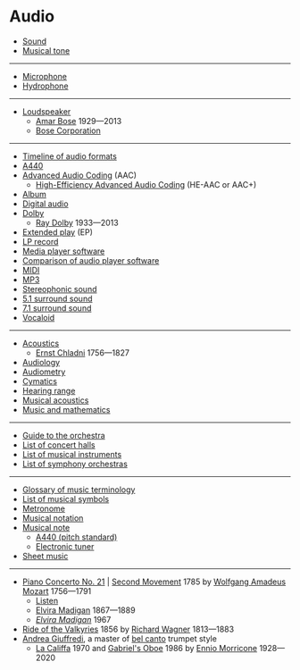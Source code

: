 # Audio
* [Sound](https://en.wikipedia.org/wiki/Sound)
* [Musical tone](https://en.wikipedia.org/wiki/Musical_tone)
---
* [Microphone](https://en.wikipedia.org/wiki/Microphone)
* [Hydrophone](https://en.wikipedia.org/wiki/Hydrophone)
---
* [Loudspeaker](https://en.wikipedia.org/wiki/Loudspeaker)
  * [Amar Bose](https://en.wikipedia.org/wiki/Amar_Bose) 1929&mdash;2013
  * [Bose Corporation](https://en.wikipedia.org/wiki/Bose_Corporation)
---
* [Timeline of audio formats](https://en.wikipedia.org/wiki/Timeline_of_audio_formats)
* [A440](https://en.wikipedia.org/wiki/A440_(pitch_standard))
* [Advanced Audio Coding](https://en.wikipedia.org/wiki/Advanced_Audio_Coding) (AAC)
  * [High-Efficiency Advanced Audio Coding](https://en.wikipedia.org/wiki/High-Efficiency_Advanced_Audio_Coding) (HE-AAC or AAC+)
* [Album](https://en.wikipedia.org/wiki/Album)
* [Digital audio](https://en.wikipedia.org/wiki/Digital_audio)
* [Dolby](https://en.wikipedia.org/wiki/Dolby)
  * [Ray Dolby](https://en.wikipedia.org/wiki/Ray_Dolby) 1933&mdash;2013
* [Extended play](https://en.wikipedia.org/wiki/Extended_play) (EP)
* [LP record](https://en.wikipedia.org/wiki/LP_record)
* [Media player software](https://en.wikipedia.org/wiki/Media_player_software)
* [Comparison of audio player software](https://en.wikipedia.org/wiki/Comparison_of_audio_player_software)
* [MIDI](https://en.wikipedia.org/wiki/MIDI)
* [MP3](https://en.wikipedia.org/wiki/MP3)
* [Stereophonic sound](https://en.wikipedia.org/wiki/Stereophonic_sound)
* [5.1 surround sound](https://en.wikipedia.org/wiki/5.1_surround_sound)
* [7.1 surround sound](https://en.wikipedia.org/wiki/7.1_surround_sound)
* [Vocaloid](https://en.wikipedia.org/wiki/Vocaloid)
---
* [Acoustics](https://en.wikipedia.org/wiki/Acoustics)
  * [Ernst Chladni](https://en.wikipedia.org/wiki/Ernst_Chladni) 1756&mdash;1827
* [Audiology](https://en.wikipedia.org/wiki/Audiology)
* [Audiometry](https://en.wikipedia.org/wiki/Audiometry)
* [Cymatics](https://en.wikipedia.org/wiki/Cymatics)
* [Hearing range](https://en.wikipedia.org/wiki/Hearing_range)
* [Musical acoustics](https://en.wikipedia.org/wiki/Musical_acoustics)
* [Music and mathematics](https://en.wikipedia.org/wiki/Music_and_mathematics)
---
* [Guide to the orchestra](https://www.minnesotaorchestra.org/community-education/educators-families/resources/guide/)
* [List of concert halls](https://en.wikipedia.org/wiki/List_of_concert_halls)
* [List of musical instruments](https://en.wikipedia.org/wiki/List_of_musical_instruments)
* [List of symphony orchestras](https://en.wikipedia.org/wiki/List_of_symphony_orchestras)
---
* [Glossary of music terminology](https://en.wikipedia.org/wiki/Glossary_of_music_terminology)
* [List of musical symbols](https://en.wikipedia.org/wiki/List_of_musical_symbols)
* [Metronome](https://en.wikipedia.org/wiki/Metronome)
* [Musical notation](https://en.wikipedia.org/wiki/Musical_notation)
* [Musical note](https://en.wikipedia.org/wiki/Musical_note)
  * [A440 (pitch standard)](https://en.wikipedia.org/wiki/A440_(pitch_standard))
  * [Electronic tuner](https://en.wikipedia.org/wiki/Electronic_tuner)
* [Sheet music](https://en.wikipedia.org/wiki/Sheet_music)
---
* [Piano Concerto No. 21](https://en.wikipedia.org/wiki/Piano_Concerto_No._21_(Mozart)) | [Second Movement](https://musescore.com/user/62716/scores/902101) 1785 by [Wolfgang Amadeus Mozart](https://en.wikipedia.org/wiki/Wolfgang_Amadeus_Mozart) 1756&mdash;1791
  * [Listen](https://www.youtube.com/watch?v=df-eLzao63I)
  * [Elvira Madigan](https://en.wikipedia.org/wiki/Elvira_Madigan) 1867&mdash;1889
  * [*Elvira Madigan*](https://en.wikipedia.org/wiki/Elvira_Madigan_(1967_film)) 1967
* [Ride of the Valkyries](https://en.wikipedia.org/wiki/Ride_of_the_Valkyries) 1856 by [Richard Wagner](https://en.wikipedia.org/wiki/Richard_Wagner) 1813&mdash;1883
* [Andrea Giuffredi](https://www.youtube.com/watch?v=V_VPLLQIBEA), a master of [bel canto](https://en.wikipedia.org/wiki/Bel_canto) trumpet style
  * [La Califfa](https://en.wikipedia.org/wiki/La_Califfa) 1970 and [Gabriel's Oboe](https://en.wikipedia.org/wiki/Gabriel%27s_Oboe) 1986 by [Ennio Morricone](https://en.wikipedia.org/wiki/Ennio_Morricone) 1928&mdash;2020

